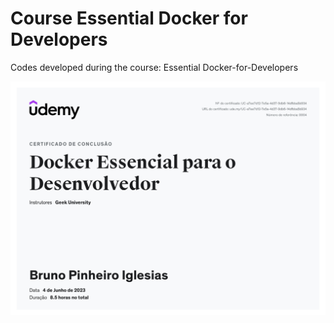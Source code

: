 # Course Essential Docker for Developers

Codes developed during the course: Essential Docker-for-Developers




![alt text](https://github.com/bruiglesias/course-essential-docker-for-developers/blob/master/certificado-docker.jpg)